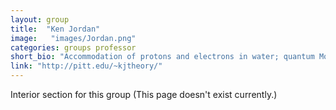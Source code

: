 ```yaml
---
layout: group
title:  "Ken Jordan"
image:   "images/Jordan.png"
categories: groups professor
short_bio: "Accommodation of protons and electrons in water; quantum Monte Carlo simulations"
link: "http://pitt.edu/~kjtheory/"
---
```

Interior section for this group (This page doesn't exist currently.)

